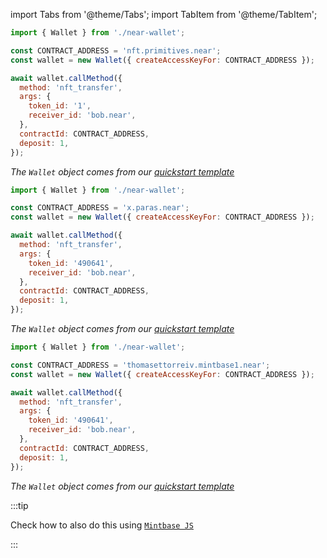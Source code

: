 import Tabs from '@theme/Tabs';
import TabItem from '@theme/TabItem';

<Tabs groupId="nft-contract-tabs" className="file-tabs">
<TabItem value="NFT Primitive" label="Reference" default>

```js
import { Wallet } from './near-wallet';

const CONTRACT_ADDRESS = 'nft.primitives.near';
const wallet = new Wallet({ createAccessKeyFor: CONTRACT_ADDRESS });

await wallet.callMethod({
  method: 'nft_transfer',
  args: {
    token_id: '1',
    receiver_id: 'bob.near',
  },
  contractId: CONTRACT_ADDRESS,
  deposit: 1,
});
```

_The `Wallet` object comes from our [quickstart template](https://github.com/near-examples/hello-near-examples/blob/main/frontend/near-wallet.js)_

</TabItem>

<TabItem value="Paras" label="Paras">

```js
import { Wallet } from './near-wallet';

const CONTRACT_ADDRESS = 'x.paras.near';
const wallet = new Wallet({ createAccessKeyFor: CONTRACT_ADDRESS });

await wallet.callMethod({
  method: 'nft_transfer',
  args: {
    token_id: '490641',
    receiver_id: 'bob.near',
  },
  contractId: CONTRACT_ADDRESS,
  deposit: 1,
});
```

_The `Wallet` object comes from our [quickstart template](https://github.com/near-examples/hello-near-examples/blob/main/frontend/near-wallet.js)_

</TabItem>

<TabItem value="Mintbase" label="Mintbase">

```js
import { Wallet } from './near-wallet';

const CONTRACT_ADDRESS = 'thomasettorreiv.mintbase1.near';
const wallet = new Wallet({ createAccessKeyFor: CONTRACT_ADDRESS });

await wallet.callMethod({
  method: 'nft_transfer',
  args: {
    token_id: '490641',
    receiver_id: 'bob.near',
  },
  contractId: CONTRACT_ADDRESS,
  deposit: 1,
});
```

_The `Wallet` object comes from our [quickstart template](https://github.com/near-examples/hello-near-examples/blob/main/frontend/near-wallet.js)_

:::tip

Check how to also do this using [`Mintbase JS`](https://docs.mintbase.xyz/dev/mintbase-sdk-ref/sdk/transfer)

:::

</TabItem>

</Tabs>
